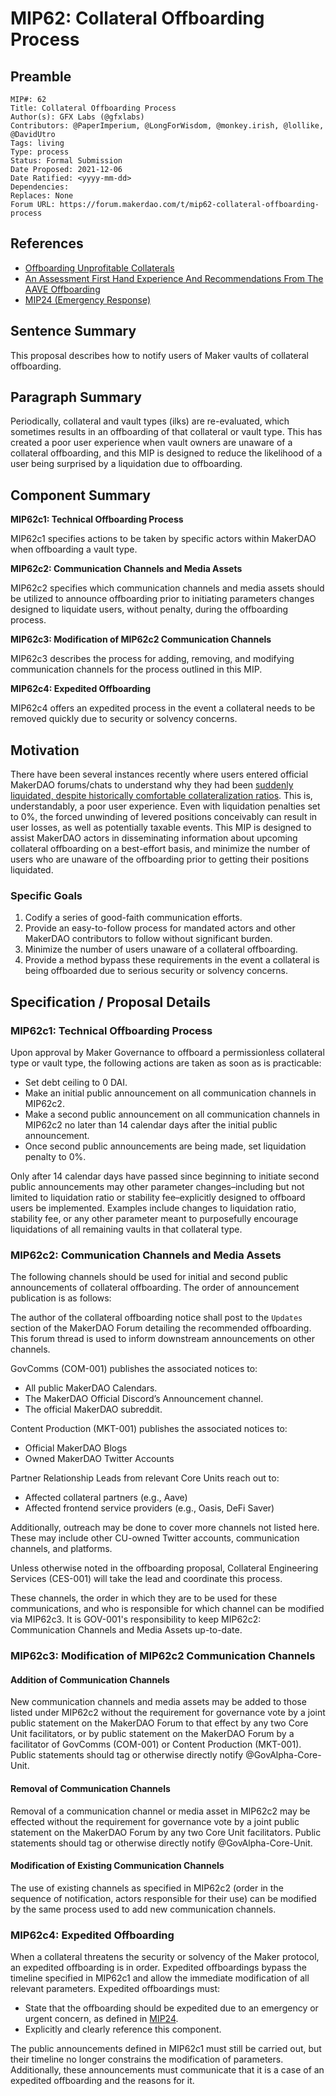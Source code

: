 # MIP62: Collateral Offboarding Process

## Preamble

```
MIP#: 62
Title: Collateral Offboarding Process
Author(s): GFX Labs (@gfxlabs)
Contributors: @PaperImperium, @LongForWisdom, @monkey.irish, @lollike, @DavidUtro
Tags: living
Type: process
Status: Formal Submission
Date Proposed: 2021-12-06
Date Ratified: <yyyy-mm-dd>
Dependencies:
Replaces: None
Forum URL: https://forum.makerdao.com/t/mip62-collateral-offboarding-process
```

## References

* [Offboarding Unprofitable Collaterals](https://forum.makerdao.com/t/offboarding-unprofitable-collaterals/9785)
* [An Assessment First Hand Experience And Recommendations From The AAVE Offboarding](https://forum.makerdao.com/t/an-assessment-first-hand-experience-and-recommendations-from-the-aave-offboarding/11836)
* [MIP24 (Emergency Response)](https://mips.makerdao.com/mips/details/MIP24)

## Sentence Summary

This proposal describes how to notify users of Maker vaults of collateral offboarding.

## Paragraph Summary

Periodically, collateral and vault types (ilks) are re-evaluated, which sometimes results in an offboarding of that collateral or vault type. This has created a poor user experience when vault owners are unaware of a collateral offboarding, and this MIP is designed to reduce the likelihood of a user being surprised by a liquidation due to offboarding.

## Component Summary

**MIP62c1: Technical Offboarding Process**

MIP62c1 specifies actions to be taken by specific actors within MakerDAO when offboarding a vault type.

**MIP62c2: Communication Channels and Media Assets**

MIP62c2 specifies which communication channels and media assets should be utilized to announce offboarding prior to initiating parameters changes designed to liquidate users, without penalty, during the offboarding process.

**MIP62c3: Modification of MIP62c2 Communication Channels**

MIP62c3 describes the process for adding, removing, and modifying communication channels for the process outlined in this MIP.

**MIP62c4: Expedited Offboarding**

MIP62c4 offers an expedited process in the event a collateral needs to be removed quickly due to security or solvency concerns.

## Motivation

There have been several instances recently where users entered official MakerDAO forums/chats to understand why they had been [suddenly liquidated, despite historically comfortable collateralization ratios](https://forum.makerdao.com/t/an-assessment-first-hand-experience-and-recommendations-from-the-aave-offboarding/11836). This is, understandably, a poor user experience. Even with liquidation penalties set to 0%, the forced unwinding of levered positions conceivably can result in user losses, as well as potentially taxable events. This MIP is designed to assist MakerDAO actors in disseminating information about upcoming collateral offboarding on a best-effort basis, and minimize the number of users who are unaware of the offboarding prior to getting their positions liquidated.

### Specific Goals

1. Codify a series of good-faith communication efforts.
2. Provide an easy-to-follow process for mandated actors and other MakerDAO contributors to follow without significant burden.
3. Minimize the number of users unaware of a collateral offboarding.
4. Provide a method bypass these requirements in the event a collateral is being offboarded due to serious security or solvency concerns.

## Specification / Proposal Details

### MIP62c1: Technical Offboarding Process

Upon approval by Maker Governance to offboard a permissionless collateral type or vault type, the following actions are taken as soon as is practicable:

- Set debt ceiling to 0 DAI.
- Make an initial public announcement on all communication channels in MIP62c2.
- Make a second public announcement on all communication channels in MIP62c2 no later than 14 calendar days after the initial public announcement.
- Once second public announcements are being made, set liquidation penalty to 0%.

Only after 14 calendar days have passed since beginning to initiate second public announcements may other parameter changes–including but not limited to liquidation ratio or stability fee–explicitly designed to offboard users be implemented. Examples include changes to liquidation ratio, stability fee, or any other parameter meant to purposefully encourage liquidations of all remaining vaults in that collateral type.

### MIP62c2: Communication Channels and Media Assets

The following channels should be used for initial and second public announcements of collateral offboarding. The order of announcement publication is as follows:

The author of the collateral offboarding notice shall post to the `Updates` section of the MakerDAO Forum detailing the recommended offboarding. This forum thread is used to inform downstream announcements on other channels.

GovComms (COM-001) publishes the associated notices to:

- All public MakerDAO Calendars.
- The MakerDAO Official Discord’s Announcement channel.
- The official MakerDAO subreddit.

Content Production (MKT-001) publishes the associated notices to:

- Official MakerDAO Blogs
- Owned MakerDAO Twitter Accounts

Partner Relationship Leads from relevant Core Units reach out to:

- Affected collateral partners (e.g., Aave)
- Affected frontend service providers (e.g., Oasis, DeFi Saver)

Additionally, outreach may be done to cover more channels not listed here. These may include other CU-owned Twitter accounts, communication channels, and platforms.

Unless otherwise noted in the offboarding proposal, Collateral Engineering Services (CES-001) will take the lead and coordinate this process.

These channels, the order in which they are to be used for these communications, and who is responsible for which channel can be modified via MIP62c3. It is GOV-001's responsibility to keep MIP62c2: Communication Channels and Media Assets up-to-date.

### MIP62c3: Modification of MIP62c2 Communication Channels

#### Addition of Communication Channels

New communication channels and media assets may be added to those listed under MIP62c2 without the requirement for governance vote by a joint public statement on the MakerDAO Forum to that effect by any two Core Unit facilitators, or by public statement on the MakerDAO Forum by a facilitator of GovComms (COM-001) or Content Production (MKT-001). Public statements should tag or otherwise directly notify @GovAlpha-Core-Unit. 

#### Removal of Communication Channels

Removal of a communication channel or media asset in MIP62c2 may be effected without the requirement for governance vote by a joint public statement on the MakerDAO Forum by any two Core Unit facilitators. Public statements should tag or otherwise directly notify @GovAlpha-Core-Unit. 

#### Modification of Existing Communication Channels

The use of existing channels as specified in MIP62c2 (order in the sequence of notification, actors responsible for their use) can be modified by the same process used to add new communication channels.

### MIP62c4: Expedited Offboarding

When a collateral threatens the security or solvency of the Maker protocol, an expedited offboarding is in order. Expedited offboardings bypass the timeline specified in MIP62c1 and allow the immediate modification of all relevant parameters. Expedited offboardings must:

- State that the offboarding should be expedited due to an emergency or urgent concern, as defined in [MIP24](https://github.com/makerdao/mips/blob/master/MIP24/mip24.md).
- Explicitly and clearly reference this component.

The public announcements defined in MIP62c1 must still be carried out, but their timeline no longer constrains the modification of parameters. Additionally, these announcements must communicate that it is a case of an expedited offboarding and the reasons for it.